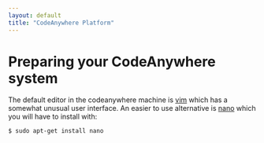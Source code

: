 ```yaml
---
layout: default
title: "CodeAnywhere Platform"
---
```


# Preparing your CodeAnywhere system

The default editor in the codeanywhere machine is
[vim](https://www.vim.org/) which has a somewhat unusual user
interface. An easier to use alternative is
[nano](https://www.nano-editor.org/) which you will have to install
with:

~~~ Shell
$ sudo apt-get install nano
~~~
